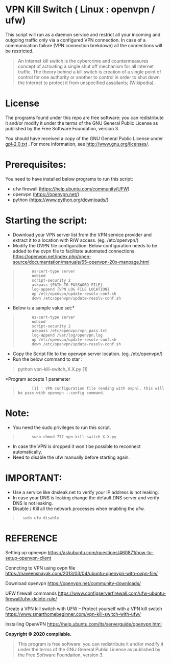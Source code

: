 # VPN Kill Switch ( Linux : openvpn / ufw)
This script will run as a daemon service and restrict all your incoming and outgoing traffic only via a configured VPN connection. In case of a communication failure (VPN connection brekdown) all the connections will be restricted.

> An Internet kill switch is the cybercrime and countermeasures concept of activating a single shut off mechanism for all   Internet traffic. The theory behind a kill switch is creation of a single point of control for one authority or another to  control in order to shut down the Internet to protect it from unspecified assailants; (Wikipedia).

# License
The programs found under this repo are free software: you can redistribute it and/or modify it under the terms of the GNU General Public License as published by the Free Software Foundation, version 3.

You should have received a copy of the GNU General Public License under [gpl-2.0.txt](https://github.com/compilable/Bash-Tools/blob/master/gpl-2.0.txt) . For more information, see http://www.gnu.org/licenses/.

# Prerequisites:
You need to have installed below programs to run this script:
* ufw firewall (https://help.ubuntu.com/community/UFW)
* openvpn (https://openvpn.net/)
* python (https://www.python.org/downloads/)

# Starting the script:
* Download your VPN server list from the VPN service provider and extract it to a location with R/W access. (eg. /etc/openvpn/)
* Modify the OVPN file configuration: Below configuration needs to be added to the ovpn file to facilitate automated connections. <https://openvpn.net/index.php/open-source/documentation/manuals/65-openvpn-20x-manpage.html>

>           ns-cert-type server
>           nobind
>           script-security 2
>           askpass {PATH TO PASSWORD FILE}
>           log-append {VPN LOG FILE LOCATION}
>           up /etc/openvpn/update-resolv-conf.sh
>           down /etc/openvpn/update-resolv-conf.sh

* Below is a sample value set:*
>           ns-cert-type server
>           nobind
>           script-security 2
>           askpass /etc/openvpn/vpn_pass.txt
>           log-append /var/log/openvpn.log
>           up /etc/openvpn/update-resolv-conf.sh
>           down /etc/openvpn/update-resolv-conf.sh

* Copy the Script file to the openvpn server location. (eg. /etc/openvpn/)
* Run the below command to star : 

> python vpn-kill-switch_X.X.py [1]

 *Program accepts 1 parameter
>           [1] : VPN configuration file (ending with ovpn), this will be pass with openvpn --config command.

# Note:
* You need the sudo privileges to run this script.
>           sudo chmod 777 vpn-kill-switch_X.X.py

* In case the VPN is dropped it won't be possible to reconnect automatically.
* Need to disable the ufw manually before starting again.

# IMPORTANT:
* Use a service like dnsleak.net to verify your IP address is not leaking.
* In case your DNS is leaking change the default DNS server and verify DNS is not leaking.
* Disable / Kill all the network processes when enabling the ufw.
> 		sudo ufw disable

# REFERENCE
Setting up opnevpn
https://askubuntu.com/questions/460871/how-to-setup-openvpn-client

Conncting to VPN using ovpn file
https://naveensnayak.com/2013/03/04/ubuntu-openvpn-with-ovpn-file/

Download openvpn
https://openvpn.net/community-downloads/

UFW firewall commands
https://www.configserverfirewall.com/ufw-ubuntu-firewall/ufw-delete-rule/

Create a VPN kill switch with UFW – Protect yourself with a VPN kill switch
https://www.smarthomebeginner.com/vpn-kill-switch-with-ufw/

Installing OpenVPN
https://help.ubuntu.com/lts/serverguide/openvpn.html

**Copyright &copy; 2020 compilable.**
> This program is free software: you can redistribute it and/or modify  it under the terms of the GNU General Public License as published by  the Free Software Foundation, version 3.
